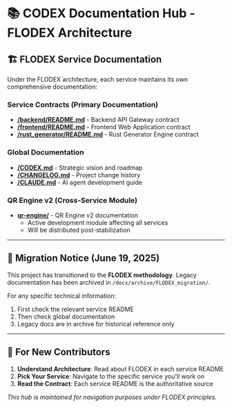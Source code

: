 # 📚 CODEX Documentation Hub - FLODEX Architecture

## 🏗️ FLODEX Service Documentation

Under the FLODEX architecture, each service maintains its own comprehensive documentation:

### **Service Contracts (Primary Documentation)**
- **[/backend/README.md](/backend/README.md)** - Backend API Gateway contract
- **[/frontend/README.md](/frontend/README.md)** - Frontend Web Application contract  
- **[/rust_generator/README.md](/rust_generator/README.md)** - Rust Generator Engine contract

### **Global Documentation**
- **[/CODEX.md](/CODEX.md)** - Strategic vision and roadmap
- **[/CHANGELOG.md](/CHANGELOG.md)** - Project change history
- **[/CLAUDE.md](/CLAUDE.md)** - AI agent development guide

### **QR Engine v2 (Cross-Service Module)**
- **[qr-engine/](./qr-engine/)** - QR Engine v2 documentation
  - Active development module affecting all services
  - Will be distributed post-stabilization

---

## 🔄 Migration Notice (June 19, 2025)

This project has transitioned to the **FLODEX methodology**. Legacy documentation has been archived in `/docs/archive/FLODEX_migration/`.

For any specific technical information:
1. First check the relevant service README
2. Then check global documentation
3. Legacy docs are in archive for historical reference only

---

## 🚀 For New Contributors

1. **Understand Architecture**: Read about FLODEX in each service README
2. **Pick Your Service**: Navigate to the specific service you'll work on
3. **Read the Contract**: Each service README is the authoritative source

*This hub is maintained for navigation purposes under FLODEX principles.*